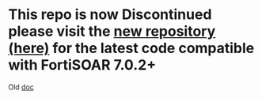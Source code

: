 # This repo is now **Discontinued** please visit the [new repository (here)](https://github.com/fortinet-fortisoar/connector-fortisoar-soc-simulator) for the latest code compatible with FortiSOAR 7.0.2+

Old [doc](old_doc.md)
